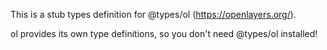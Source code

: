This is a stub types definition for @types/ol (https://openlayers.org/).

ol provides its own type definitions, so you don't need @types/ol installed!